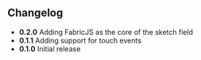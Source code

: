 ## Changelog

* **0.2.0** Adding FabricJS as the core of the sketch field
* **0.1.1** Adding support for touch events
* **0.1.0** Initial release